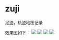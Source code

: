 # zuji
足迹，轨迹地图记录

效果图如下：
![](https://github.com/wulee510505/zuji/blob/master/screenshots/1.jpg)
![](https://github.com/wulee510505/zuji/blob/master/screenshots/2.jpg)
![](https://github.com/wulee510505/zuji/blob/master/screenshots/3.jpg)
![](https://github.com/wulee510505/zuji/blob/master/screenshots/4.jpg)
